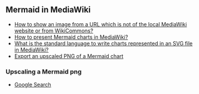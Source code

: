 ## Mermaid in MediaWiki

* [How to show an image from a URL which is not of the local MediaWiki website or from WikiCommons?](https://www.mediawiki.org/wiki/Topic:Xv4xasyuwfdu7ikg)
* [How to present Mermaid charts in MediaWiki?](https://www.mediawiki.org/wiki/Topic:Xv5qbgw3tvtgjm87)
* [What is the standard language to write charts represented in an SVG file in MediaWiki?](https://www.mediawiki.org/wiki/Topic:Xva6w8qdlko02qod)
* [Export an upscaled PNG of a Mermaid chart](https://graphicdesign.stackexchange.com/questions/162994/how-to-do-artifical-intelligence-upscaling-to-a-pixelated-or-smeared-image)

### Upscaling a Mermaid png

* [Google Search](https://www.google.com/search?q=upscaling+png&sca_esv=590812421&sxsrf=AM9HkKm7Wa2Wh5u8mmAZP7hC_ZLjfvSjag%3A1702535417537&ei=-aB6ZZ2sIOCskdUPusmM8As&ved=0ahUKEwjdjJ7Wpo6DAxVgVqQEHbokA74Q4dUDCBA&uact=5&oq=upscaling+png&gs_lp=Egxnd3Mtd2l6LXNlcnAiDXVwc2NhbGluZyBwbmcyBRAAGIAEMgYQABgWGB4yBhAAGBYYHjIGEAAYFhgeMgYQABgWGB4yBhAAGBYYHjILEAAYgAQYigUYhgMyCxAAGIAEGIoFGIYDMgsQABiABBiKBRiGAzILEAAYgAQYigUYhgNI3CtQlQ5Y5ypwCXgBkAEAmAGgAaABjg2qAQQwLjEyuAEDyAEA-AEBwgIKEAAYRxjWBBiwA8ICBBAjGCfCAggQABgWGB4YD8ICChAAGIAEGBQYhwLCAgsQABiABBiKBRiRAuIDBBgAIEGIBgGQBgg&sclient=gws-wiz-serp)
